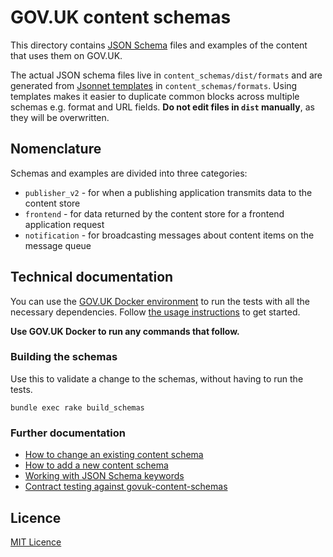# GOV.UK content schemas

This directory contains [JSON Schema](http://json-schema.org/) files and examples of the content that uses them on GOV.UK.

The actual JSON schema files live in `content_schemas/dist/formats` and are generated from [Jsonnet templates](https://jsonnet.org) in `content_schemas/formats`. Using templates makes it easier to duplicate common blocks across multiple schemas e.g. format and URL fields. **Do not edit files in `dist` manually**, as they will be overwritten.

## Nomenclature

Schemas and examples are divided into three categories:

* `publisher_v2` - for when a publishing application transmits data to the content store
* `frontend` - for data returned by the content store for a frontend application request
* `notification` - for broadcasting messages about content items on the message queue

## Technical documentation

You can use the [GOV.UK Docker environment](https://github.com/alphagov/govuk-docker) to run the tests with all the necessary dependencies. Follow [the usage instructions](https://github.com/alphagov/govuk-docker#usage) to get started.

**Use GOV.UK Docker to run any commands that follow.**

### Building the schemas

Use this to validate a change to the schemas, without having to run the tests.

```
bundle exec rake build_schemas
```

### Further documentation

* [How to change an existing content schema](../docs/content_schemas/changing-an-existing-content-schema.md)
* [How to add a new content schema](../docs/content_schemas/adding-a-new-schema.md)
* [Working with JSON Schema keywords](../docs/content_schemas/working-with-json-schema-keywords.md)
* [Contract testing against govuk-content-schemas](../docs/content_schemas/contract-testing-against-schemas.md)

## Licence

[MIT Licence](LICENCE)
